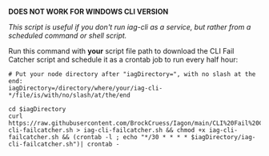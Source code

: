 **DOES NOT WORK FOR WINDOWS CLI VERSION**

*This script is useful if you don't run iag-cli as a service, but rather from a scheduled command or shell script.*

Run this command with **your** script file path to download the CLI Fail Catcher script and schedule it as a crontab job to run every half hour:

```
# Put your node directory after "iagDirectory=", with no slash at the end:
iagDirectory=/directory/where/your/iag-cli-*/file/is/with/no/slash/at/the/end

cd $iagDirectory
curl https://raw.githubusercontent.com/BrockCruess/Iagon/main/CLI%20Fail%20Catcher/iag-cli-failcatcher.sh > iag-cli-failcatcher.sh && chmod +x iag-cli-failcatcher.sh && (crontab -l ; echo "*/30 * * * * $iagDirectory/iag-cli-failcatcher.sh")| crontab -
```
